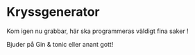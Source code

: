 Kryssgenerator
==============
Kom igen nu grabbar, här ska programmeras väldigt fina saker ! 

Bjuder på Gin & tonic eller anant gott!
